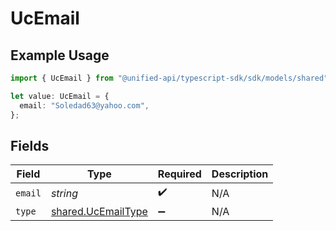 # UcEmail

## Example Usage

```typescript
import { UcEmail } from "@unified-api/typescript-sdk/sdk/models/shared";

let value: UcEmail = {
  email: "Soledad63@yahoo.com",
};
```

## Fields

| Field                                                           | Type                                                            | Required                                                        | Description                                                     |
| --------------------------------------------------------------- | --------------------------------------------------------------- | --------------------------------------------------------------- | --------------------------------------------------------------- |
| `email`                                                         | *string*                                                        | :heavy_check_mark:                                              | N/A                                                             |
| `type`                                                          | [shared.UcEmailType](../../../sdk/models/shared/ucemailtype.md) | :heavy_minus_sign:                                              | N/A                                                             |